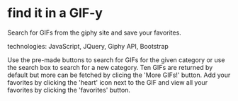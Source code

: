 # find it in a GIF-y

Search for GIFs from the giphy site and save your favorites.

technologies: JavaScript, JQuery, Giphy API, Bootstrap

Use the pre-made buttons to search for GIFs for the given category or use the search box to search for a new category. Ten GIFs are returned by default but more can be fetched by clicing the 'More GIFs!' button. Add your favorites by clicking the 'heart' icon next to the GIF and view all your favorites by clicking the 'favorites' button.
